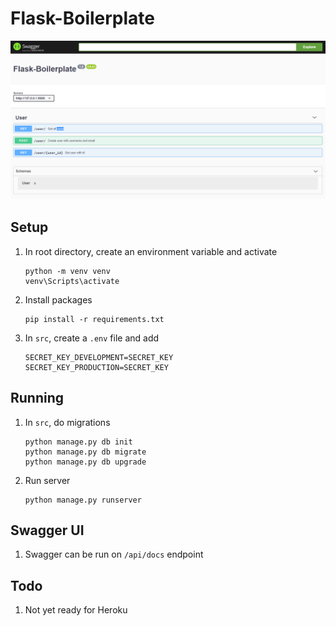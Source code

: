# Flask-Boilerplate
![img](https://github.com/leafarz/resources/blob/master/flask_boilerplate_01.PNG?raw=true)


## Setup
1. In root directory, create an environment variable and activate
    ```
    python -m venv venv
    venv\Scripts\activate
    ```
2. Install packages
    ```
    pip install -r requirements.txt
    ```
3. In `src`, create a `.env` file and add
    ```
    SECRET_KEY_DEVELOPMENT=SECRET_KEY
    SECRET_KEY_PRODUCTION=SECRET_KEY
    ```

## Running
1. In `src`, do migrations
    ```
    python manage.py db init
    python manage.py db migrate
    python manage.py db upgrade
    ```
2. Run server
    ```
    python manage.py runserver
    ```


## Swagger UI
1. Swagger can be run on `/api/docs` endpoint


## Todo
1. Not yet ready for Heroku